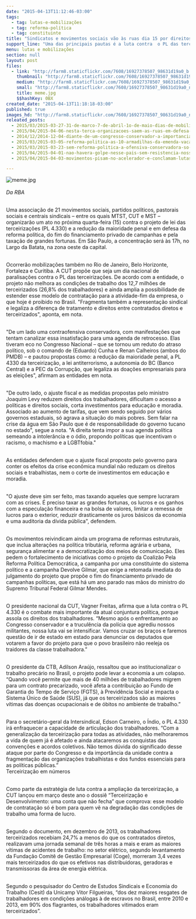```yaml
---
date: "2015-04-13T11:12:46-03:00"
tags:
  - tag: lutas-e-mobilizações
  - tag: reforma-política
  - tag: constituinte
title: "Sindicatos e movimentos sociais vão às ruas dia 15 por direitos trabalhistas\n"
support_line: "Uma das principais pautas é a luta contra  o PL das terceirizações. O projeto não melhora as condições de trabalho dos 12,7 milhões de terceirizados."
menu: lutas e mobilizações
section: null
layout: post
files:
  - link: "http://farm8.staticflickr.com/7608/16927378507_98631d19a0_b.jpg"
    thumbnail: "http://farm8.staticflickr.com/7608/16927378507_98631d19a0_t.jpg"
    medium: "http://farm8.staticflickr.com/7608/16927378507_98631d19a0_z.jpg"
    small: "http://farm8.staticflickr.com/7608/16927378507_98631d19a0_n.jpg"
    title: meme.jpg
    $$hashKey: 0BX
created_date: "2015-04-13T11:18:18-03:00"
published: true
images_hd: "http://farm8.staticflickr.com/7608/16927378507_98631d19a0_n.jpg"
releated_posts:
  - 2015/03/2015-03-27-31-de-marco-7-de-abril-1o-de-maio-dias-de-mobilizacao.md
  - 2015/04/2015-04-06-nesta-terca-organizacoes-saem-as-ruas-em-defesa-dos-direitos-da-classe-trabalhadora.md
  - 2014/12/2014-12-04-diante-de-um-congresso-conservador-a-importancia-da-reforma-politica.md
  - 2015/03/2015-03-05-reforma-politica-as-10-armadilhas-da-emenda-vacarezza.md
  - 2015/03/2015-03-23-sem-reforma-politica-a-ofensiva-conservadora-so-ira-crescer.md
  - 2015/04/2015-04-01-nao-havera-golpe-nesse-pais-sem-resistencia-nossos-movimentos-nao-formaram-covardes-afirma-gilmar-mauro.md
  - 2015/04/2015-04-03-movimentos-pisam-no-acelerador-e-conclamam-lutas-sociais-para-cobrar-o-governo-e-encarar-a-direita.md

---
```

<p><img alt="meme.jpg" src="http://farm8.staticflickr.com/7608/16927378507_98631d19a0_b.jpg" /><br />
<br />
<em>Da RBA</em></p>

<p><br />
Uma associa&ccedil;&atilde;o de 21 movimentos sociais, partidos pol&iacute;ticos, pastorais sociais e centrais sindicais &ndash; entre os quais MTST, CUT e MST &ndash; organizar&atilde;o um ato no pr&oacute;xima quarta-feira (15) contra o projeto de lei das terceiriza&ccedil;&otilde;es (PL 4.330) e a redu&ccedil;&atilde;o da maioridade penal e em defesa da reforma pol&iacute;tica, do fim do financiamento privado de campanhas e pela taxa&ccedil;&atilde;o de grandes fortunas. Em S&atilde;o Paulo, a concentra&ccedil;&atilde;o ser&aacute; &agrave;s 17h, no Largo da Batata, na zona oeste da capital.</p>

<p><br />
Ocorrer&atilde;o mobiliza&ccedil;&otilde;es tamb&eacute;m no Rio de Janeiro, Belo Horizonte, Fortaleza e Curitiba. A CUT prop&otilde;e que seja um dia nacional de paralisa&ccedil;&otilde;es contra o PL das terceiriza&ccedil;&otilde;es. De acordo com a entidade, o projeto n&atilde;o melhora as condi&ccedil;&otilde;es de trabalho dos 12,7 milh&otilde;es de terceirizados (26,8% dos trabalhadores) e ainda amplia a possibilidade de estender esse modelo de contrata&ccedil;&atilde;o para a atividade-fim da empresa, o que hoje &eacute; proibido no Brasil. &quot;Fragmenta tamb&eacute;m a representa&ccedil;&atilde;o sindical e legaliza a diferen&ccedil;a de tratamento e direitos entre contratados diretos e terceirizados&quot;, aponta, em nota.</p>

<p><br />
&quot;De um lado uma contraofensiva conservadora, com manifesta&ccedil;&otilde;es que tentam canalizar essa insatisfa&ccedil;&atilde;o para uma agenda de retrocesso. Elas tiveram eco no Congresso Nacional &ndash; que se tornou um reduto do atraso pol&iacute;tico, sob o comando de (Eduardo) Cunha e Renan Calheiros (ambos do PMDB) &ndash; e pautou propostas como: a redu&ccedil;&atilde;o da maioridade penal, a PL 4330 da terceiriza&ccedil;&atilde;o, a lei antiterrorismo, a autonomia do BC (Banco Central) e a PEC da Corrup&ccedil;&atilde;o, que legaliza as doa&ccedil;&otilde;es empresariais para as elei&ccedil;&otilde;es&quot;, afirmam as entidades em nota.</p>

<p><br />
&quot;De outro lado, o ajuste fiscal e as medidas propostas pelo ministro Joaquim Levy reduzem direitos dos trabalhadores, dificultam o acesso a pol&iacute;ticas e direitos sociais, corta investimentos para educa&ccedil;&atilde;o e moradia. Associado ao aumento de tarifas, que vem sendo seguido por v&aacute;rios governos estaduais, s&oacute; agrava a situa&ccedil;&atilde;o do mais pobres. Sem falar na crise da &aacute;gua em S&atilde;o Paulo que &eacute; de responsabilidade do governo tucano no estado&quot;, segue a nota. &quot;A direita tenta impor a sua agenda pol&iacute;tica semeando a intoler&acirc;ncia e o &oacute;dio, propondo pol&iacute;ticas que incentivam o racismo, o machismo e a LGBTfobia.&quot;</p>

<p><br />
As entidades defendem que o ajuste fiscal proposto pelo governo para conter os efeitos da crise econ&ocirc;mica mundial n&atilde;o reduzam os direitos sociais e trabalhistas, nem o corte de investimentos em educa&ccedil;&atilde;o e moradia.</p>

<p><br />
&quot;O ajuste deve sim ser feito, mas taxando aqueles que sempre lucraram com as crises. &Eacute; preciso taxar as grandes fortunas, os lucros e os ganhos com a especula&ccedil;&atilde;o financeira e na bolsa de valores, limitar a remessa de lucros para o exterior, reduzir drasticamente os juros b&aacute;sicos da economia e uma auditoria da d&iacute;vida p&uacute;blica&quot;, defendem.</p>

<p><br />
Os movimentos reivindicam ainda um programa de reformas estruturais, que inclua altera&ccedil;&otilde;es na pol&iacute;tica tribut&aacute;ria, reforma agr&aacute;ria e urbana, seguran&ccedil;a alimentar e a democratiza&ccedil;&atilde;o dos meios de comunica&ccedil;&atilde;o. Eles pedem o fortalecimento de iniciativas como o projeto da Coaliz&atilde;o Pela Reforma Pol&iacute;tica Democr&aacute;tica, a campanha por uma constituinte do sistema pol&iacute;tico e a campanha Devolve Gilmar, que exige a retomada imediata do julgamento do projeto que prop&otilde;e o fim do financiamento privado de campanhas pol&iacute;ticas, que est&aacute; h&aacute; um ano parado nas m&atilde;os do ministro do Supremo Tribunal Federal Gilmar Mendes.</p>

<p><br />
O presidente nacional da CUT, Vagner Freitas, afirma que a luta contra o PL 4.330 &eacute; o combate mais importante da atual conjuntura pol&iacute;tica, porque assola os direitos dos trabalhadores. &ldquo;Mesmo ap&oacute;s o enfrentamento ao Congresso conservador e a trucul&ecirc;ncia da pol&iacute;cia que agrediu nossos militantes, nossa luta vai se intensificar. Vamos cruzar os bra&ccedil;os e faremos quest&atilde;o de ir de estado em estado para denunciar os deputados que votarem a favor do projeto para que o povo brasileiro n&atilde;o reeleja os traidores da classe trabalhadora.&rdquo;</p>

<p><br />
O presidente da CTB, Adilson Ara&uacute;jo, ressaltou que ao institucionalizar o trabalho prec&aacute;rio no Brasil, o projeto pode levar a economia a um colapso. &ldquo;Quando voc&ecirc; permite que mais de 40 milh&otilde;es de trabalhadores migrem para um contrato precarizado, voc&ecirc; afeta a contribui&ccedil;&atilde;o ao Fundo de Garantia do Tempo de Servi&ccedil;o (FGTS), &agrave; Previd&ecirc;ncia Social e impacta o Sistema &Uacute;nico de Sa&uacute;de (SUS), j&aacute; que os terceirizados s&atilde;o as maiores v&iacute;timas das doen&ccedil;as ocupacionais e de &oacute;bitos no ambiente de trabalho.&rdquo;</p>

<p><br />
Para o secret&aacute;rio-geral da Intersindical, Edson Carneiro, o &Iacute;ndio, o PL 4.330 ir&aacute; enfraquecer a capacidade de articula&ccedil;&atilde;o dos trabalhadores. &ldquo;Com a generaliza&ccedil;&atilde;o da terceiriza&ccedil;&atilde;o para todas as atividades, n&atilde;o melhoraremos a vida de quem j&aacute; &eacute; afetado e ainda atacaremos as conquistas das conven&ccedil;&otilde;es e acordos coletivos. N&atilde;o temos d&uacute;vida do significado desse ataque por parte do Congresso e da import&acirc;ncia da unidade contra a fragmenta&ccedil;&atilde;o das organiza&ccedil;&otilde;es trabalhistas e dos fundos essenciais para as pol&iacute;ticas p&uacute;blicas.&rdquo;<br />
Terceiriza&ccedil;&atilde;o em n&uacute;meros</p>

<p><br />
Como parte da estrat&eacute;gia de luta contra a amplia&ccedil;&atilde;o da terceiriza&ccedil;&atilde;o, a CUT lan&ccedil;ou em mar&ccedil;o deste ano o dossi&ecirc; &ldquo;Terceiriza&ccedil;&atilde;o e Desenvolvimento: uma conta que n&atilde;o fecha&rdquo; que comprova: esse modelo de contrata&ccedil;&atilde;o s&oacute; &eacute; bom para quem v&ecirc; na degrada&ccedil;&atilde;o das condi&ccedil;&otilde;es de trabalho uma forma de lucro.</p>

<p><br />
Segundo o documento, em dezembro de 2013, os trabalhadores terceirizados recebiam 24,7% a menos do que os contratados diretos, realizavam uma jornada semanal de tr&ecirc;s horas a mais e eram as maiores v&iacute;timas de acidentes de trabalho: no setor el&eacute;trico, segundo levantamento da Funda&ccedil;&atilde;o Comit&ecirc; de Gest&atilde;o Empresarial (Coge), morreram 3,4 vezes mais terceirizados do que os efetivos nas distribuidoras, geradoras e transmissoras da &aacute;rea de energia el&eacute;trica.</p>

<p><br />
Segundo o pesquisador do Centro de Estudos Sindicais e Economia do Trabalho (Cesit) da Unicamp Vitor Filgueiras, &ldquo;dos dez maiores resgates de trabalhadores em condi&ccedil;&otilde;es an&aacute;logas &agrave; de escravos no Brasil, entre 2010 e 2013, em 90% dos flagrantes, os trabalhadores vitimados eram terceirizados&rdquo;.</p>
